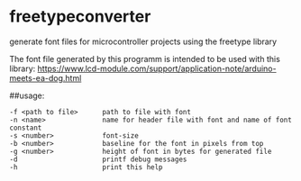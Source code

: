 # freetypeconverter
generate font files for microcontroller projects using the freetype library

The font file generated by this programm is intended to be used with this library: https://www.lcd-module.com/support/application-note/arduino-meets-ea-dog.html

##usage: 
```
-f <path to file>      path to file with font
-n <name>              name for header file with font and name of font constant
-s <number>            font-size
-b <number>            baseline for the font in pixels from top
-g <number>            height of font in bytes for generated file
-d                     printf debug messages
-h                     print this help
```

